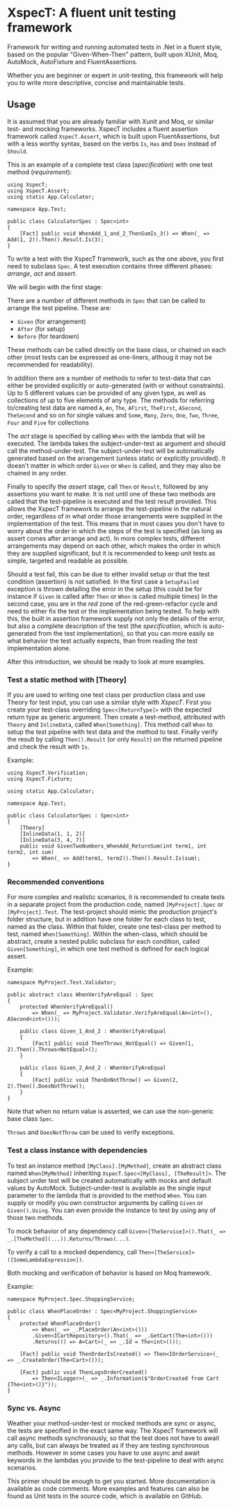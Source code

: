 # XspecT: A fluent unit testing framework

Framework for writing and running automated tests in .Net in a fluent style, 
based on the popular "Given-When-Then" pattern, built upon XUnit, Moq, AutoMock, AutoFixture and FluentAssertions.

Whether you are beginner or expert in unit-testing, this framework will help you to write more descriptive, concise and maintainable tests.

## Usage

It is assumed that you are already familiar with Xunit and Moq, or similar test- and mocking frameworks.
XspecT includes a fluent assertion framework called `XspecT.Assert`, which is built upon FluentAssertions, 
but with a less worthy syntax, based on the verbs `Is`, `Has` and `Does` instead of `Should`.

This is an example of a complete test class (*specification*) with one test method (*requirement*):
```
using XspecT;
using XspecT.Assert;
using static App.Calculator;

namespace App.Test;

public class CalculatorSpec : Spec<int>
{
    [Fact] public void WhenAdd_1_and_2_ThenSumIs_3() => When(_ => Add(1, 2)).Then().Result.Is(3);
}
```

To write a test with the XspecT framework, such as the one above, you first need to subclass `Spec`.
A test execution contains three different phases: *arrange*, *act* and *assert*.

We will begin with the first stage:

There are a number of different methods in `Spec` that can be called to arrange the test pipeline.
These are:
* `Given` (for arrangement)
* `After` (for setup)
* `Before` (for teardown)

These methods can be called directly on the base class, or chained on each other (most tests can be expressed as one-liners, althoug it may not be recommended for readability).

In addition there are a number of methods to refer to test-data that can either be provided explicitly or auto-generated (with or without constraints).
Up to 5 different values can be provided of any given type, as well as collections of up to five elements of any type.
The methods for referring to/creating test data are named `A`, `An`, `The`, `AFirst`, `TheFirst`, `ASecond`, `TheSecond` and so on for single values
and `Some`, `Many`, `Zero`, `One`, `Two`, `Three`, `Four` and `Five` for collections

The *act* stage is specified by calling `When` with the lambda that will be executed. 
The lambda takes the subject-under-test as argument and should call the method-under-test.
The subject-under-test will be automatically generated based on the arrangement (unless static or explicitly provided).
It doesn't matter in which order `Given` or `When` is called, and they may also be chained in any order.

Finally to specify the *assert* stage, call `Then` or `Result`, followed by any assertions you want to make. 
It is not until one of these two methods are called that the test-pipeline is executed and the test result provided.
This allows the XspecT framework to arrange the test-pipeline in the natural order, regardless of in what order those arrangements were supplied in the implementation of the test.
This means that in most cases you don't have to worry about the order in which the steps of the test is specified (as long as assert comes after arrange and act).
In more complex tests, different arrangements may depend on each other, which makes the order in which they are supplied significant, but it is recommended to keep unit tests as simple, targeted and readable as possible.

Should a test fail, this can be due to either invalid setup or that the test condition (assertion) is not satisfied.
In the first case a `SetupFailed` exception is thrown detailing the error in the setup (this could be for instance if `Given` is called after `Then` or `When` is called multiple times)
In the second case, you are in the *red* zone of the red-green-refactor cycle and need to either fix the test or the implementation being tested.
To help with this, the built in assertion framework supply not only the details of the error, but also a complete description of the test (the *specification*, which is auto-generated from the test implementation),
so that you can more easily se what behavior the test actually expects, than from reading the test implementation alone.

After this introduction, we should be ready to look at more examples.

### Test a static method with [Theory]

If you are used to writing one test class per production class and use Theory for test input, you can use a similar style with *XspecT*.
First you create your test-class overriding `Spec<[ReturnType]>` with the expected return type as generic argument.
Then create a test-method, attributed with `Theory` and `InlineData`, called `When[Something]`. 
This method call `When` to setup the test pipeline with test data and the method to test.
Finally verify the result by calling `Then().Result` (or only `Result`) on the returned pipeline and check the result with `Is`.

Example:
```
using XspecT.Verification;
using XspecT.Fixture;

using static App.Calculator;

namespace App.Test;

public class CalculatorSpec : Spec<int>
{
    [Theory]
    [InlineData(1, 1, 2)]
    [InlineData(3, 4, 7)]
    public void GivenTwoNumbers_WhenAdd_ReturnSum(int term1, int term2, int sum)
        => When(_ => Add(term1, term2)).Then().Result.Is(sum);
}
```

### Recommended conventions

For more complex and realistic scenarios, it is recommended to create tests in a separate project from the production code, named `[MyProject].Spec` or `[MyProject].Test`. 
The test-project should mimic the production project's folder structure, but in addition have one folder for each class to test, named as the class. 
Within that folder, create one test-class per method to test, named `When[Something]`. 
Within the when-class, which should be abstract, create a nested public subclass for each condition, called `Given[Something]`, in which one test method is defined for each logical assert. 

Example:
```
namespace MyProject.Test.Validator;

public abstract class WhenVerifyAreEqual : Spec
{
    protected WhenVerifyAreEqual() 
        => When(_ => MyProject.Validator.VerifyAreEqual(An<int>(), ASecond<int>()));

    public class Given_1_And_2 : WhenVerifyAreEqual
    {
        [Fact] public void ThenThrows_NotEqual() => Given(1, 2).Then().Throws<NotEqual>();
    }

    public class Given_2_And_2 : WhenVerifyAreEqual
    {
        [Fact] public void ThenDoNotThrow() => Given(2, 2).Then().DoesNotThrow();
    }
}
```

Note that when no return value is asserted, we can use the non-generic base class `Spec`.

`Throws` and `DoesNotThrow` can be used to verify exceptions.

### Test a class instance with dependencies
To test an instance method `[MyClass].[MyMethod]`, create an abstract class named `When[MyMethod]` inheriting `XspecT.Spec<[MyClass], [TheResult]>`.
The subject under test will be created automatically with mocks and default values by AutoMock.
Subject-under-test is available as the single input parameter to the lambda that is provided to the method `When`.
You can supply or modify you own constructor arguments by calling `Given` or `Given().Using`.
You can even provide the instance to test by using any of those two methods.

To mock behavior of any dependency call `Given<[TheService]>().That(_ => _.[TheMethod](...)).Returns/Throws(...)`. 

To verify a call to a mocked dependency, call `Then<[TheService]>([SomeLambdaExpression])`. 

Both mocking and verification of behavior is based on Moq framework.
 
Example:
```
namespace MyProject.Spec.ShoppingService;

public class WhenPlaceOrder : Spec<MyProject.ShoppingService>
{
    protected WhenPlaceOrder() 
        => When(_ => _.PlaceOrder(An<int>()))
        .Given<ICartRepository>().That(_ => _.GetCart(The<int>()))
        .Returns(() => A<Cart>(_ => _.Id = The<int>()));

    [Fact] public void ThenOrderIsCreated() => Then<IOrderService>(_ => _.CreateOrder(The<Cart>()));

    [Fact] public void ThenLogsOrderCreated()
        => Then<ILogger>(_ => _.Information($"OrderCreated from Cart {The<int>()}"));
}
```

### Sync vs. Async

Weather your method-under-test or mocked methods are sync or async, the tests are specified in the exact same way. 
The XspecT framework will call async methods synchronously, so that the test does not have to await any calls, but can always be treated as if they are testing synchronous methods.
However in some cases you have to use async and await keywords in the lambdas you provide to the test-pipeline to deal with async scenarios.

This primer should be enough to get you started. More documentation is available as code comments.
More examples and features can also be found as Unit tests in the source code, which is available on GitHub.